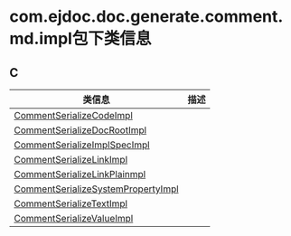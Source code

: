 
# com.ejdoc.doc.generate.comment.md.impl包下类信息




## C  
|   类信息  |    描述   |  
| ---- | ---- |  
|[CommentSerializeCodeImpl](jdocGenerate/com/ejdoc/doc/generate/comment/md/impl/CommentSerializeCodeImpl.md)||
|[CommentSerializeDocRootImpl](jdocGenerate/com/ejdoc/doc/generate/comment/md/impl/CommentSerializeDocRootImpl.md)||
|[CommentSerializeImplSpecImpl](jdocGenerate/com/ejdoc/doc/generate/comment/md/impl/CommentSerializeImplSpecImpl.md)||
|[CommentSerializeLinkImpl](jdocGenerate/com/ejdoc/doc/generate/comment/md/impl/CommentSerializeLinkImpl.md)||
|[CommentSerializeLinkPlainmpl](jdocGenerate/com/ejdoc/doc/generate/comment/md/impl/CommentSerializeLinkPlainmpl.md)||
|[CommentSerializeSystemPropertyImpl](jdocGenerate/com/ejdoc/doc/generate/comment/md/impl/CommentSerializeSystemPropertyImpl.md)||
|[CommentSerializeTextImpl](jdocGenerate/com/ejdoc/doc/generate/comment/md/impl/CommentSerializeTextImpl.md)||
|[CommentSerializeValueImpl](jdocGenerate/com/ejdoc/doc/generate/comment/md/impl/CommentSerializeValueImpl.md)||


